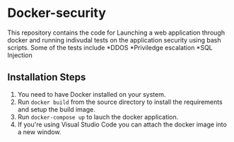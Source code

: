 # Docker-security

This repository contains the code for Launching a web application through docker and running indivudal tests on the application security using bash scripts. 
Some of the tests include
    *DDOS 
    *Priviledge escalation
    *SQL Injection 

## Installation Steps 
1. You need to have Docker installed on your system. 
2. Run `docker build` from the source directory to install the requirements and setup the build image.
3. Run `docker-compose up` to lauch the docker application. 
4. If you're using Visual Studio Code you can attach the docker image into a new window. 
